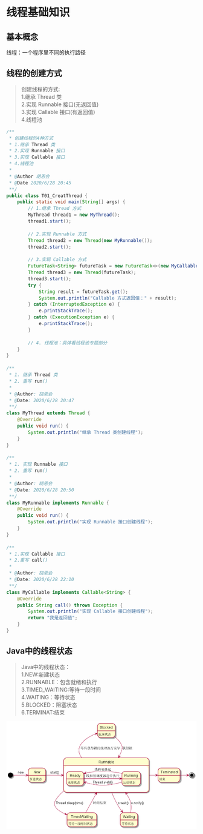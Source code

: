 # 线程基础知识

## 基本概念
线程：一个程序里不同的执行路径

## 线程的创建方式
>创建线程的方式:     
1.继承 Thread 类    
2.实现 Runnable 接口(无返回值)   
3.实现 Callable 接口(有返回值)   
4.线程池    
   
```java
/**
 * 创建线程的4种方式
 * 1.继承 Thread 类
 * 2.实现 Runnable 接口
 * 3.实现 Callable 接口
 * 4.线程池
 *
 * @Author 胡恩会
 * @Date 2020/6/28 20:45
 **/
public class T01_CreatThread {
    public static void main(String[] args) {
        // 1.继承 Thread 方式
        MyThread thread1 = new MyThread();
        thread1.start();

        // 2.实现 Runnable 方式
        Thread thread2 = new Thread(new MyRunnable());
        thread2.start();

        // 3.实现 Callable 方式
        FutureTask<String> futureTask = new FutureTask<>(new MyCallable());
        Thread thread3 = new Thread(futureTask);
        thread3.start();
        try {
            String result = futureTask.get();
            System.out.println("Callable 方式返回值：" + result);
        } catch (InterruptedException e) {
            e.printStackTrace();
        } catch (ExecutionException e) {
            e.printStackTrace();
        }

        // 4. 线程池：具体看线程池专题部分
    }
}

/**
 * 1. 继承 Thread 类
 * 2. 重写 run()
 *
 * @Author: 胡恩会
 * @Date: 2020/6/28 20:47
 **/
class MyThread extends Thread {
    @Override
    public void run() {
        System.out.println("继承 Thread 类创建线程");
    }
}

/**
 * 1. 实现 Runnable 接口
 * 2. 重写 run()
 *
 * @Author: 胡恩会
 * @Date: 2020/6/28 20:50
 **/
class MyRunnable implements Runnable {
    @Override
    public void run() {
        System.out.println("实现 Runnable 接口创建线程");
    }
}

/**
 * 1.实现 Callable 接口
 * 2.重写 call()
 *
 * @Author: 胡恩会
 * @Date: 2020/6/28 22:10
 **/
class MyCallable implements Callable<String> {
    @Override
    public String call() throws Exception {
        System.out.println("实现 Callable 接口创建线程");
        return "我是返回值";
    }
}
```   

## Java中的线程状态
> Java中的线程状态：    
1.NEW:新建状态    
2.RUNNABLE：包含就绪和执行   
3.TIMED_WAITING:等待一段时间   
4.WAITING：等待状态   
5.BLOCKED：阻塞状态   
6.TERMINAT:结束   

![Alt](./img/ThreadState.png)



